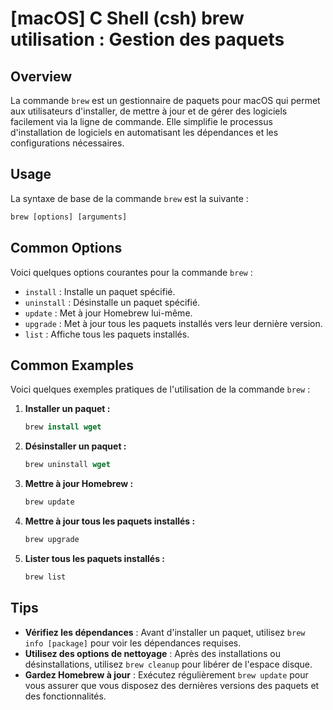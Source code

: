 # [macOS] C Shell (csh) brew utilisation : Gestion des paquets

## Overview
La commande `brew` est un gestionnaire de paquets pour macOS qui permet aux utilisateurs d'installer, de mettre à jour et de gérer des logiciels facilement via la ligne de commande. Elle simplifie le processus d'installation de logiciels en automatisant les dépendances et les configurations nécessaires.

## Usage
La syntaxe de base de la commande `brew` est la suivante :

```csh
brew [options] [arguments]
```

## Common Options
Voici quelques options courantes pour la commande `brew` :

- `install` : Installe un paquet spécifié.
- `uninstall` : Désinstalle un paquet spécifié.
- `update` : Met à jour Homebrew lui-même.
- `upgrade` : Met à jour tous les paquets installés vers leur dernière version.
- `list` : Affiche tous les paquets installés.

## Common Examples
Voici quelques exemples pratiques de l'utilisation de la commande `brew` :

1. **Installer un paquet :**
   ```csh
   brew install wget
   ```

2. **Désinstaller un paquet :**
   ```csh
   brew uninstall wget
   ```

3. **Mettre à jour Homebrew :**
   ```csh
   brew update
   ```

4. **Mettre à jour tous les paquets installés :**
   ```csh
   brew upgrade
   ```

5. **Lister tous les paquets installés :**
   ```csh
   brew list
   ```

## Tips
- **Vérifiez les dépendances** : Avant d'installer un paquet, utilisez `brew info [package]` pour voir les dépendances requises.
- **Utilisez des options de nettoyage** : Après des installations ou désinstallations, utilisez `brew cleanup` pour libérer de l'espace disque.
- **Gardez Homebrew à jour** : Exécutez régulièrement `brew update` pour vous assurer que vous disposez des dernières versions des paquets et des fonctionnalités.